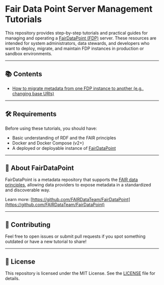 # Fair Data Point Server Management Tutorials

This repository provides step-by-step tutorials and practical guides for managing and operating a [FairDataPoint (FDP)](https://github.com/FAIRDataTeam/FairDataPoint) server. These resources are intended for system administrators, data stewards, and developers who want to deploy, migrate, and maintain FDP instances in production or sandbox environments.

---

## 📚 Contents
 
- [How to migrate metadata from one FDP instance to another (e.g., changing base URIs)](tutorials/migrate-metadata-between-fdp.md)

---

## 🛠 Requirements

Before using these tutorials, you should have:

- Basic understanding of RDF and the FAIR principles
- Docker and Docker Compose (v2+)
- A deployed or deployable instance of [FairDataPoint](https://github.com/FAIRDataTeam/FairDataPoint)

---

## 📌 About FairDataPoint

FairDataPoint is a metadata repository that supports the [FAIR data principles](https://www.go-fair.org/fair-principles/), allowing data providers to expose metadata in a standardized and discoverable way.

Learn more: [https://github.com/FAIRDataTeam/FairDataPoint](https://github.com/FAIRDataTeam/FairDataPoint)

---

## 🤝 Contributing

Feel free to open issues or submit pull requests if you spot something outdated or have a new tutorial to share!

---

## 📄 License

This repository is licensed under the MIT License. See the [LICENSE](LICENSE) file for details.

